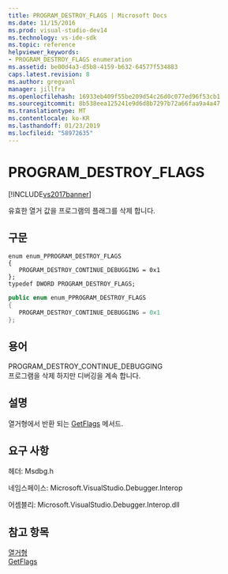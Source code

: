 ```yaml
---
title: PROGRAM_DESTROY_FLAGS | Microsoft Docs
ms.date: 11/15/2016
ms.prod: visual-studio-dev14
ms.technology: vs-ide-sdk
ms.topic: reference
helpviewer_keywords:
- PROGRAM_DESTROY_FLAGS enumeration
ms.assetid: be00d4a3-d5b8-4159-b632-64577f534883
caps.latest.revision: 8
ms.author: gregvanl
manager: jillfra
ms.openlocfilehash: 16933eb409f55be209d54c26d0c077ed96f53cb1
ms.sourcegitcommit: 8b538eea125241e9d6d8b7297b72a66faa9a4a47
ms.translationtype: MT
ms.contentlocale: ko-KR
ms.lasthandoff: 01/23/2019
ms.locfileid: "58972635"
---
```

# <a name="programdestroyflags"></a>PROGRAM_DESTROY_FLAGS
[!INCLUDE[vs2017banner](../../../includes/vs2017banner.md)]

유효한 열거 값을 프로그램의 플래그를 삭제 합니다.  
  
## <a name="syntax"></a>구문  
  
```cpp#  
enum enum_PPROGRAM_DESTROY_FLAGS  
{  
   PROGRAM_DESTROY_CONTINUE_DEBUGGING = 0x1  
};  
typedef DWORD PROGRAM_DESTROY_FLAGS;  
```  
  
```csharp  
public enum enum_PPROGRAM_DESTROY_FLAGS  
{  
   PROGRAM_DESTROY_CONTINUE_DEBUGGING = 0x1  
};  
```  
  
## <a name="terms"></a>용어  
 PROGRAM_DESTROY_CONTINUE_DEBUGGING  
 프로그램을 삭제 하지만 디버깅을 계속 합니다.  
  
## <a name="remarks"></a>설명  
 열거형에서 반환 되는 [GetFlags](../../../extensibility/debugger/reference/idebugprogramdestroyeventflags2-getflags.md) 메서드.  
  
## <a name="requirements"></a>요구 사항  
 헤더: Msdbg.h  
  
 네임스페이스: Microsoft.VisualStudio.Debugger.Interop  
  
 어셈블리: Microsoft.VisualStudio.Debugger.Interop.dll  
  
## <a name="see-also"></a>참고 항목  
 [열거형](../../../extensibility/debugger/reference/enumerations-visual-studio-debugging.md)   
 [GetFlags](../../../extensibility/debugger/reference/idebugprogramdestroyeventflags2-getflags.md)
